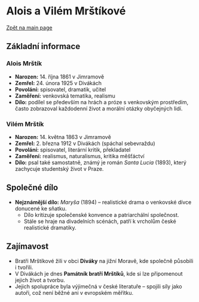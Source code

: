 # Alois a Vilém Mrštíkové
[Zpět na main page](./README.md)
## Základní informace

### Alois Mrštík
- **Narozen:** 14. října 1861 v Jimramově  
- **Zemřel:** 24. února 1925 v Divákách  
- **Povolání:** spisovatel, dramatik, učitel  
- **Zaměření:** venkovská tematika, realismu  
- **Dílo:** podílel se především na hrách a próze s venkovským prostředím, často zobrazoval každodenní život a morální otázky obyčejných lidí.

### Vilém Mrštík
- **Narozen:** 14. května 1863 v Jimramově  
- **Zemřel:** 2. března 1912 v Divákách (spáchal sebevraždu)  
- **Povolání:** spisovatel, literární kritik, překladatel  
- **Zaměření:** realismus, naturalismus, kritika měšťáctví  
- **Dílo:** psal také samostatně, známý je román *Santa Lucia* (1893), který zachycuje studentský život v Praze.

## Společné dílo

- **Nejznámější dílo:** *Maryša* (1894) – realistické drama o venkovské dívce donucené ke sňatku.  
  - Dílo kritizuje společenské konvence a patriarchální společnost.
  - Stále se hraje na divadelních scénách, patří k vrcholům české realistické dramatiky.

## Zajímavost

- Bratři Mrštíkové žili v obci **Diváky** na jižní Moravě, kde společně působili i tvořili.  
- V Divákách je dnes **Památník bratří Mrštíků**, kde si lze připomenout jejich život a tvorbu.
- Jejich spolupráce byla výjimečná v české literatuře – spojili síly jako autoři, což není běžné ani v evropském měřítku.

